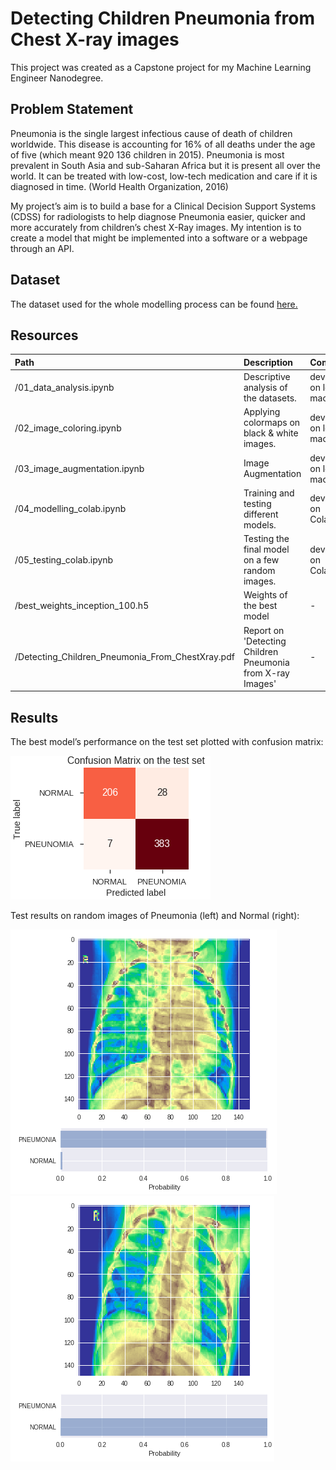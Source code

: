 # Detecting Children Pneumonia from Chest X-ray images

This project was created as a Capstone project for my Machine Learning Engineer Nanodegree.

## Problem Statement
Pneumonia is the single largest infectious cause of death of children worldwide. This disease is accounting for 16% of all deaths under the age of five (which meant 920 136 children in 2015). Pneumonia is most prevalent in South Asia and sub-Saharan Africa but it is present all over the world. It can be treated with low-cost, low-tech medication and care if it is diagnosed in time. (World Health Organization, 2016)

My project’s aim is to build a base for a Clinical Decision Support Systems (CDSS) for radiologists to help diagnose Pneumonia easier, quicker and more accurately from children’s chest X-Ray images. 
My intention is to create a model that might be implemented into a software or a webpage through an API.

## Dataset
The dataset used for the whole modelling process can be found [here.](https://www.kaggle.com/paultimothymooney/chest-xray-pneumonia/data)


## Resources

**Path**|**Description**|**Comment**
:-----|:-----|:-----
/01_data_analysis.ipynb|Descriptive analysis of the datasets.| developed on local machine
/02_image_coloring.ipynb|Applying colormaps on black & white images.| developed on local machine
/03_image_augmentation.ipynb|Image Augmentation |developed on local machine
/04_modelling_colab.ipynb|Training and testing different models.|developed on Colaboratory
/05_testing_colab.ipynb|Testing the final model on a few random images.|developed on Colaboratory
/best_weights_inception_100.h5|Weights of the best model | - 
/Detecting_Children_Pneumonia_From_ChestXray.pdf|Report on 'Detecting Children Pneumonia from X-ray Images'| - 


## Results

The best model’s performance on the test set plotted with confusion matrix:

![Confusion Matrix on  the Test Set](./imgs/pred_test_set.png)

Test results on random images of Pneumonia (left) and Normal (right):

![Prediction on Pneumonia](./imgs/pred_pneumonia.png) ![Prediction on Normal](./imgs/pred_normal.png)





<!--stackedit_data:
eyJoaXN0b3J5IjpbMTUzMzc3MjE4NCwtMTYxMDI5MDY0NiwtNT
kxMzgxMDY4LDkyODE5MzAwNCwtNjY5MDExMTQzLC0zMjU3NjE5
NTZdfQ==
-->
